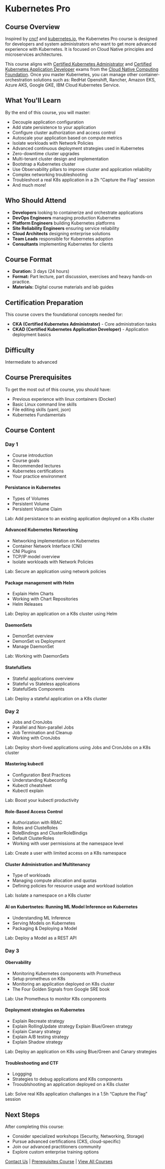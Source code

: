 # Kubernetes Pro

## Course Overview

Inspired by [cncf](https://www.cncf.io/certification/cka/) and [kubernetes.io](https://kubernetes.io/docs/home/), the Kubernetes Pro course is designed for developers and system administrators who want to get more advanced experience with Kubernetes. It is focused on Cloud Native principles and microservices architectures.

This course aligns with [Certified Kubernetes Administrator](https://www.cncf.io/certification/expert/cka/) and [Certified Kubernetes Application Developer](https://www.cncf.io/certification/ckad/) exams from the [Cloud Native Computing Foundation](https://www.cncf.io/). 
Once you master Kubernetes, you can manage other container-orchestration solutions such as: RedHat Openshift, Rancher, Amazon EKS, Azure AKS, Google GKE, IBM Cloud Kubernetes Service.

## What You'll Learn

By the end of this course, you will master:

- Decouple application configuration
- Add state persistence to your application
- Configure cluster authorization and access control
- Autoscale your application based on compute metrics
- Isolate workloads with Network Policies
- Advanced continuous deployment strategies used in Kubernetes
- Zero-downtime cluster upgrades
- Multi-tenant cluster design and implementation
- Bootstrap a Kubernetes cluster
- Use Observability pillars to improve cluster and application reliability
- Complex networking troubleshooting
- Troubleshoot a real K8s application in a 2h “Capture the Flag” session
- And much more!

## Who Should Attend

- **Developers** looking to containerize and orchestrate applications
- **DevOps Engineers** managing production Kubernetes
- **Platform Engineers** building Kubernetes platforms
- **Site Reliability Engineers** ensuring service reliability
- **Cloud Architects** designing enterprise solutions
- **Team Leads** responsible for Kubernetes adoption
- **Consultants** implementing Kubernetes for clients

## Course Format

- **Duration:** 3 days (24 hours)
- **Format:** Part lecture, part discussion, exercises and heavy hands-on practice.
- **Materials:** Digital course materials and lab guides

## Certification Preparation

This course covers the foundational concepts needed for:

- **CKA (Certified Kubernetes Administrator)** - Core administration tasks
- **CKAD (Certified Kubernetes Application Developer)** - Application deployment basics

## Difficulty

Intermediate to advanced

## Course Prerequisites

To get the most out of this course, you should have:

- Previous experience with linux containers (Docker)
- Basic Linux command line skills
- File editing skills (yaml, json)
- Kubernetes Fundamentals

## Course Content

### Day 1

- Course introduction
- Course goals
- Recommended lectures 
- Kubernetes certifications
- Your practice environment


#### Persistance in Kubernetes

- Types of Volumes
- Persistent Volume
- Persistent Volume Claim

Lab: Add persistance to an existing application deployed on a K8s cluster


#### Advanced Kubernetes Networking

- Networking implementation on Kubernetes
- Container Network Interface (CNI)
- CNI Plugins
- TCP/IP model overview
- Isolate workloads with Network Policies

Lab: Secure an application using network policies


#### Package management with Helm

- Explain Helm Charts
- Working with Chart Repositories
- Helm Releases

Lab: Deploy an application on a K8s cluster using Helm


#### DaemonSets

- DemonSet overview
- DemonSet vs Deployment
- Manage DaemonSet

Lab:  Working with DaemonSets


#### StatefulSets

- Stateful applications overview
- Stateful vs Stateless applications
- StatefulSets Components

Lab: Deploy a stateful application on a K8s cluster


### Day 2

- Jobs and CronJobs
- Parallel and Non-parallel Jobs
- Job Termination and Cleanup
- Working with CronJobs

Lab: Deploy short-lived applications using Jobs and CronJobs on a K8s cluster

#### Mastering kubectl

- Configuration Best Practices
- Understanding Kubeconfig
- Kubectl cheatsheet
- Kubectl explain

Lab: Boost your kubectl productivity

#### Role-Based Access Control

- Authorization with RBAC
- Roles and ClusteRoles
- RoleBindings and ClusterRoleBindigs
- Default ClusterRoles
- Working with user permissions at the namespace level

Lab: Create a user with limited access on a K8s namespace

#### Cluster Administration and Multitenancy

- Type of workloads
- Managing compute allocation and quotas
- Defining policies for resource usage and workload isolation

Lab: Isolate a namespace on a K8s cluster

#### AI on Kubertnetes: Running ML Model Inference on Kubernetes

- Understanding ML Inference
- Serving Models on Kubernetes
- Packaging & Deploying a Model

Lab: Deploy a Model as a REST API

### Day 3

#### Obervability

- Monitoring Kubernetes components with Prometheus
- Setup prometheus on K8s
- Monitoring an application deployed on K8s cluster
- The Four Golden Signals from Google SRE book

Lab: Use Prometheus to monitor K8s components

#### Deployment strategies on Kubernetes

- Explain Recreate strategy
- Explain RollingUpdate  strategy
Explain Blue/Green strategy
- Explain Canary strategy
- Explain A/B testing strategy
- Explain Shadow strategy

Lab: Deploy an application on K8s using Blue/Green and Canary strategies

#### Troubleshooting and CTF

- Loggging
- Strategies to debug applications and K8s components
- Trooublshooting an application deployed on a K8s cluster

Lab: Solve real K8s application challanges in a 1.5h “Capture the Flag” session

## Next Steps

After completing this course:

- Consider specialized workshops (Security, Networking, Storage)
- Pursue advanced certifications (CKS, cloud-specific)
- Join our advanced practitioners community
- Explore custom enterprise training options

[Contact Us](../contact) | [Prerequisites Course](./kubernetes-fundamentals.md) | [View All Courses](./intro.md)
